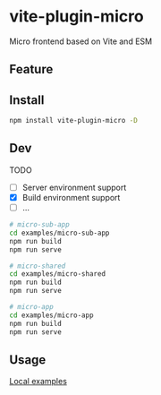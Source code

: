 # vite-plugin-micro

Micro frontend based on Vite and ESM

## Feature

## Install

```bash
npm install vite-plugin-micro -D
```

## Dev

TODO

- [ ] Server environment support
- [x] Build environment support
- [ ] ...

```bash
# micro-sub-app
cd examples/micro-sub-app
npm run build
npm run serve

# micro-shared
cd examples/micro-shared
npm run build
npm run serve

# micro-app
cd examples/micro-app
npm run build
npm run serve
```

## Usage

[Local examples](./examples)


